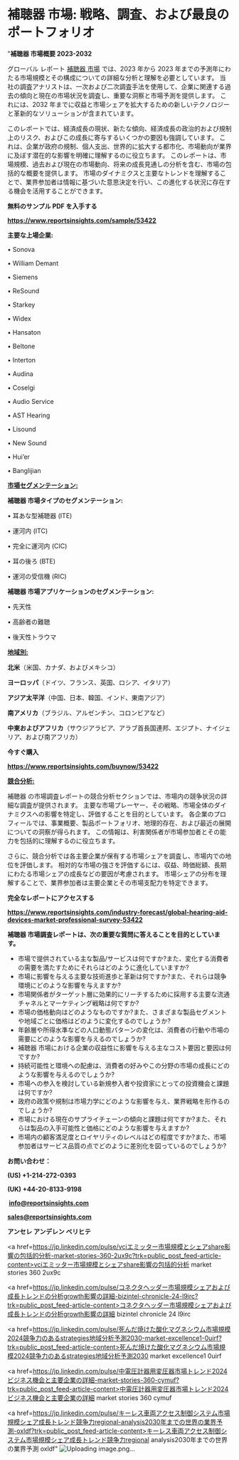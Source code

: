 # 補聴器 市場: 戦略、調査、および最良のポートフォリオ

"<strong>補聴器 市場概要 2023-2032</strong>

グローバル レポート <a href=https://www.reportsinsights.com/sample/53422>補聴器 市場</a> では、2023 年から 2023 年までの予測年にわたる市場規模とその構成についての詳細な分析と理解を必要としています。 当社の調査アナリストは、一次および二次調査手法を使用して、企業に関連する過去の傾向と現在の市場状況を調査し、重要な洞察と市場予測を提供します。 これには、2032 年までに収益と市場シェアを拡大​​するための新しいテクノロジーと革新的なソリューションが含まれています。

このレポートでは、経済成長の現状、新たな傾向、経済成長の政治的および規制上のリスク、およびこの成長に寄与するいくつかの要因も強調しています。 これは、企業が政府の規制、個人支出、世界的に拡大する都市化、市場動向が業界に及ぼす潜在的な影響を明確に理解するのに役立ちます。 このレポートは、市場規模、過去および現在の市場動向、将来の成長見通しの分析を含む、市場の包括的な概要を提供します。 市場のダイナミクスと主要なトレンドを理解することで、業界参加者は情報に基づいた意思決定を行い、この進化する状況に存在する機会を活用することができます。

<strong><b>無料のサンプル PDF を入手する</b></strong>

<a href=https://www.reportsinsights.com/sample/53422><strong><u>https://www.reportsinsights.com/sample/53422</u></strong></a>

<strong>主要な上場企業:</strong>

• Sonova

• William Demant

• Siemens

• ReSound

• Starkey

• Widex

• Hansaton

• Beltone

• Interton

• Audina

• Coselgi

• Audio Service

• AST Hearing

• Lisound

• New Sound

• Hui’er

• Banglijian

<strong><u>市場セグメンテーション</u></strong><strong><u>:</u></strong>

<strong>補聴器 市場タイプのセグメンテーション:</strong>

• 耳あな型補聴器 (ITE)

• 運河内 (ITC)

• 完全に運河内 (CIC)

• 耳の後ろ (BTE)

• 運河の受信機 (RIC)

<strong>補聴器 市場アプリケーションのセグメンテーション:</strong>

• 先天性

• 高齢者の難聴

• 後天性トラウマ

<strong><u>地域別</u></strong><strong><u>:</u></strong>

<strong>北米</strong>（米国、カナダ、およびメキシコ）

<strong>ヨーロッパ</strong>（ドイツ、フランス、英国、ロシア、イタリア）

<strong>アジア太平洋</strong>（中国、日本、韓国、インド、東南アジア）

<strong>南アメリカ</strong>（ブラジル、アルゼンチン、コロンビアなど）

<strong>中東およびアフリカ</strong>（サウジアラビア、アラブ首長国連邦、エジプト、ナイジェリア、および南アフリカ）

<strong>今すぐ購入</strong>

<a href=https://www.reportsinsights.com/buynow/53422><strong><u>https://www.reportsinsights.com/buynow/53422</u></strong></a>

<strong><u>競合分析:</u></strong>

補聴器 の市場調査レポートの競合分析セクションでは、市場内の競争状況の詳細な調査が提供されます。 主要な市場プレーヤー、その戦略、市場全体のダイナミクスへの影響を特定し、評価することを目的としています。 各企業のプロフィールでは、事業概要、製品ポートフォリオ、地理的存在、および最近の展開についての洞察が得られます。 この情報は、利害関係者が市場参加者とその能力を包括的に理解するのに役立ちます。

さらに、競合分析では各主要企業が保有する市場シェアを調査し、市場内での地位を評価します。 相対的な市場の強さを評価するには、収益、時価総額、長期にわたる市場シェアの成長などの要因が考慮されます。 市場シェアの分布を理解することで、業界参加者は主要企業とその市場支配力を特定できます。

<strong>完全なレポートにアクセスする</strong>

<a href=https://www.reportsinsights.com/industry-forecast/global-hearing-aid-devices-market-professional-survey-53422><strong><u><b>https://www.reportsinsights.com/industry-forecast/global-hearing-aid-devices-market-professional-survey-53422</b></u></strong></a>

<strong><b>補聴器 市場調査レポートは、次の重要な質問に答えることを目的としています。</b></strong>
<ul>
  <li>市場で提供されている主な製品/サービスは何ですか?また、変化する消費者の需要を満たすためにそれらはどのように進化していますか?</li>
  <li>市場に影響を与える主要な技術進歩と革新は何ですか?また、それらは競争環境にどのような影響を与えますか?</li>
  <li>市場関係者がターゲット層に効果的にリーチするために採用する主要な流通チャネルとマーケティング戦略は何ですか?</li>
  <li>市場の価格動向はどのようなものですか?また、さまざまな製品セグメントや地域ごとに価格はどのように変化するのでしょうか?</li>
  <li>年齢層や所得水準などの人口動態パターンの変化は、消費者の行動や市場の需要にどのような影響を与えるのでしょうか?</li>
  <li>補聴器 市場における企業の収益性に影響を与える主なコスト要因と要因は何ですか?</li>
  <li>持続可能性と環境への配慮は、消費者の好みやこの分野の市場の成長にどのような影響を与えるのでしょうか?</li>
  <li>市場への参入を検討している新規参入者や投資家にとっての投資機会と課題は何ですか?</li>
  <li>政府の政策や規制は市場力学にどのような影響を与え、業界戦略を形作るのでしょうか?</li>
  <li>市場における現在のサプライチェーンの傾向と課題は何ですか?また、それらは製品の入手可能性と価格にどのような影響を与えますか?</li>
  <li>市場内の顧客満足度とロイヤリティのレベルはどの程度ですか?また、市場参加者はサービス品質の点でどのように差別化を図っているのでしょうか?</li>
</ul>
<strong>お問い合わせ：</strong>

<strong>(US) +1-214-272-0393</strong>

<strong>(UK) +44-20-8133-9198</strong>

<strong> </strong><a href=info@reportsinsights.com><strong><u>info@reportsinsights.com</u></strong></a>

<a href=sales@reportsinsights.com><strong><u>sales@reportsinsights.com</u></strong></a>

<strong>アンセレ アンデレン ベリヒテ</strong>

<a href=https://jp.linkedin.com/pulse/vciエミッター市場規模とシェアshare影響の包括的分析-market-stories-360-2ux9c?trk=public_post_feed-article-content>vciエミッター市場規模とシェアshare影響の包括的分析 market stories 360 2ux9c</a>

<a href=https://jp.linkedin.com/pulse/コネクタヘッダー市場規模シェアおよび成長トレンドの分析growth影響の詳細-bizintel-chronicle-24-l9irc?trk=public_post_feed-article-content>コネクタヘッダー市場規模シェアおよび成長トレンドの分析growth影響の詳細 bizintel chronicle 24 l9irc</a>

<a href=https://jp.linkedin.com/pulse/死んだ焼けた酸化マグネシウム市場規模2024競争力のあるstrategies地域分析予測2030-market-excellence1-0uirf?trk=public_post_feed-article-content>死んだ焼けた酸化マグネシウム市場規模2024競争力のあるstrategies地域分析予測2030 market excellence1 0uirf</a>

<a href=https://jp.linkedin.com/pulse/中電圧計器用変圧器市場トレンド2024ビジネス機会と主要企業の詳細-market-stories-360-cymuf?trk=public_post_feed-article-content>中電圧計器用変圧器市場トレンド2024ビジネス機会と主要企業の詳細 market stories 360 cymuf</a>

<a href=https://jp.linkedin.com/pulse/キーレス車両アクセス制御システム市場規模シェア成長トレンド競争力regional-analysis2030年までの世界の業界予測-oxldf?trk=public_post_feed-article-content>キーレス車両アクセス制御システム市場規模シェア成長トレンド競争力regional analysis2030年までの世界の業界予測 oxldf</a>"
![Uploading image.png…]()
